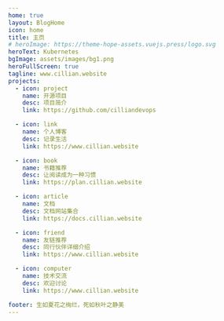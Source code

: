 ```yaml
---
home: true
layout: BlogHome
icon: home
title: 主页
# heroImage: https://theme-hope-assets.vuejs.press/logo.svg
heroText: Kubernetes
bgImage: assets/images/bg1.png
heroFullScreen: true
tagline: www.cillian.website
projects:
  - icon: project
    name: 开源项目
    desc: 项目简介
    link: https://github.com/cilliandevops

  - icon: link
    name: 个人博客
    desc: 记录生活
    link: https://www.cillian.website

  - icon: book
    name: 书籍推荐
    desc: 让阅读成为一种习惯
    link: https://plan.cillian.website

  - icon: article
    name: 文档
    desc: 文档网站集合
    link: https://docs.cillian.website

  - icon: friend
    name: 友链推荐
    desc: 同行伙伴详细介绍
    link: https://www.cillian.website

  - icon: computer
    name: 技术交流
    desc: 欢迎讨论
    link: https://www.cillian.website

footer: 生如夏花之绚烂，死如秋叶之静美
---
```

